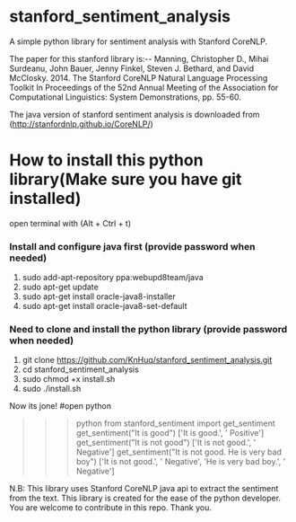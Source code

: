 # stanford_sentiment_analysis
A simple python library for sentiment analysis with Stanford CoreNLP.

The paper for this stanford library is:--
Manning, Christopher D., Mihai Surdeanu, John Bauer, Jenny Finkel, Steven J. Bethard, and David McClosky. 2014. The Stanford CoreNLP Natural Language Processing Toolkit In Proceedings of the 52nd Annual Meeting of the Association for Computational Linguistics: System Demonstrations, pp. 55-60.

The java version of stanford sentiment analysis is downloaded from (http://stanfordnlp.github.io/CoreNLP/)


# How to install this python library(Make sure you have git installed)
open terminal with (Alt + Ctrl + t)

### Install and configure java first (provide password when needed)
1. sudo add-apt-repository ppa:webupd8team/java
2. sudo apt-get update
3. sudo apt-get install oracle-java8-installer
4. sudo apt-get install oracle-java8-set-default

### Need to clone and install the python library (provide password when needed)
1. git clone https://github.com/KnHuq/stanford_sentiment_analysis.git
2. cd stanford_sentiment_analysis
3. sudo chmod +x install.sh
4. sudo ./install.sh 

Now its jone!
#open python 
>>> python
>>> from stanford_sentiment import get_sentiment
>>> get_sentiment("It is good")
['It is good.', '  Positive']
>>> get_sentiment("It is not good")
['It is not good.', '  Negative']
>>> get_sentiment("It is not good. He is very bad boy")
['It is not good.', '  Negative', 'He is very bad boy.', '  Negative']

N.B: This library uses Stanford CoreNLP java api to extract the sentiment from the text. This library is created for the ease of the python developer.
You are welcome to contribute in this repo. Thank you.

